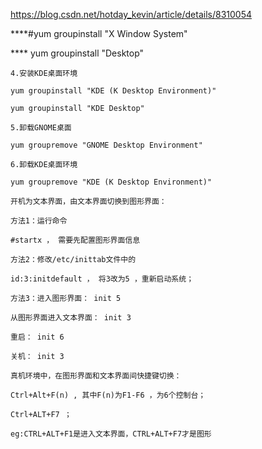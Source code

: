 <https://blog.csdn.net/hotday_kevin/article/details/8310054>

****#yum groupinstall "X Window System"

**** yum  groupinstall "Desktop"



~~~~
4.安装KDE桌面环境

yum groupinstall "KDE (K Desktop Environment)"

yum groupinstall "KDE Desktop"

5.卸载GNOME桌面

yum groupremove "GNOME Desktop Environment"

6.卸载KDE桌面环境

yum groupremove "KDE (K Desktop Environment)"

开机为文本界面，由文本界面切换到图形界面：

方法1：运行命令

#startx ， 需要先配置图形界面信息

方法2：修改/etc/inittab文件中的

id:3:initdefault ， 将3改为5 ，重新启动系统；

方法3：进入图形界面： init 5

从图形界面进入文本界面： init 3

重启： init 6

关机： init 3

真机环境中，在图形界面和文本界面间快捷键切换：

Ctrl+Alt+F(n) , 其中F(n)为F1-F6 ，为6个控制台；

Ctrl+ALT+F7 ；

eg:CTRL+ALT+F1是进入文本界面，CTRL+ALT+F7才是图形
~~~~


